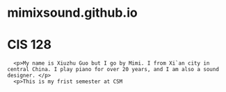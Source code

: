 # mimixsound.github.io

<!DOCTYPE html>
<html>
<head>

</head>
<body>

  <h1>CIS 128</h1>
  
      <p>My name is Xiuzhu Guo but I go by Mimi. I from Xi`an city in central China. I play piano for over 20 years, and I am also a sound designer. </p>
      <p>This is my frist semester at CSM 

</body>
</html>
